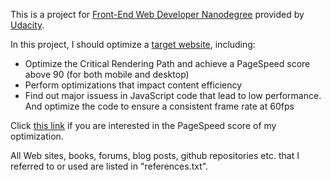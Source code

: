 This is a project for [Front-End Web Developer Nanodegree](https://www.udacity.com/course/nd001) provided by [Udacity](https://www.udacity.com). 

In this project, I should optimize a [target website](https://github.com/udacity/frontend-nanodegree-mobile-portfolio), including:

* Optimize the Critical Rendering Path and achieve a PageSpeed score above 90 (for both mobile and desktop)
* Perform optimizations that impact content efficiency
* Find out major issuess in JavaScript code that lead to low performance. And optimize the code to ensure a consistent frame rate at 60fps

Click [this link](https://developers.google.com/speed/pagespeed/insights/?url=http%3A%2F%2Fg7845123.github.io%2Fsite-optimazation) if you are interested in the PageSpeed score of my optimization.

All Web sites, books, forums, blog posts, github repositories etc. that I referred to or used are listed in "references.txt". 
